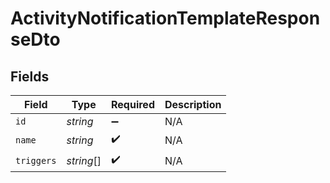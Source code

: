 # ActivityNotificationTemplateResponseDto


## Fields

| Field              | Type               | Required           | Description        |
| ------------------ | ------------------ | ------------------ | ------------------ |
| `id`               | *string*           | :heavy_minus_sign: | N/A                |
| `name`             | *string*           | :heavy_check_mark: | N/A                |
| `triggers`         | *string*[]         | :heavy_check_mark: | N/A                |
